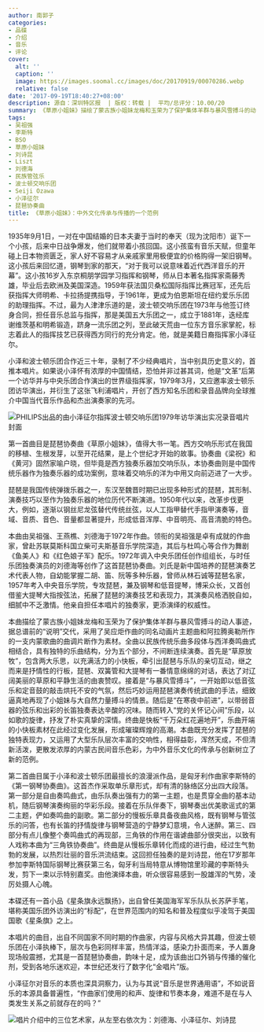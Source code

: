 ```yaml
---
author: 南郭子
categories:
- 品碟
- 介绍
- 音乐
- 评论
cover:
  alt: ''
  caption: ''
  image: https://images.soomal.cc/images/doc/20170919/00070286.webp
  relative: false
date: '2017-09-19T18:40:27+08:00'
description: 源自：深圳特区报  | 版权：转载 |  平均/总评分：10.00/20
summary: 《草原小姐妹》描绘了蒙古族小姐妹龙梅和玉荣为了保护集体羊群与暴风雪搏斗的动人事迹，据总谱前的“说明”交代，采用了吴应炬作曲的同名动画片主题曲和阿拉腾奥勒所作的一支内蒙歌曲的曲调片断作为素材……
tags:
- 吴祖强
- 李斯特
- BSO
- 草原小姐妹
- 刘诗昆
- Liszt
- 刘德海
- 民族管弦乐
- 波士顿交响乐团
- Seiji Ozawa
- 小泽征尔
- 琵琶协奏曲
title: 《草原小姐妹》：中外文化传承与传播的一个范例
---
```


1935年9月1日，一对在中国结婚的日本夫妻于当时的奉天（现为沈阳市）诞下一个小孩，后来中日战争爆发，他们就带着小孩回国。这小孩蛮有音乐天赋，但童年碰上日本物资匮乏，家人好不容易才从亲戚家里用极便宜的价格购得一架旧钢琴。这小孩后来回忆道，钢琴到家的那天，“对于我可以说意味着近代西洋音乐的开幕”。这小孩16岁入东京桐朋学园学习指挥和钢琴，师从日本著名指挥家斋藤秀雄，毕业后去欧洲及美国深造。1959年获法国贝桑松国际指挥比赛冠军，还先后获指挥大师明希、卡拉扬提携指导，于1961年，更成为伯恩斯坦在纽约爱乐乐团的助理指挥。不过，最为人津津乐道的是，波士顿交响乐团在1973年与他签订终身合同，担任音乐总监与指挥，那是美国五大乐团之一，成立于1881年，迭经库谢维茨基和明希锻造，跻身一流乐团之列，至此破天荒由一位东方音乐家掌舵，标志着此人的指挥技艺已获得西方同行的充分肯定。他，就是美籍日裔指挥家小泽征尔。

小泽和波士顿乐团合作近三十年，录制了不少经典唱片，当中别具历史意义的，首推本唱片。如果说小泽怀有浓厚的中国情结，恐怕并非过甚其词，他是“文革”后第一个访华并与中央乐团合作演出的世界级指挥家，1979年3月，又应邀率波士顿乐团访华演出，并衍生了这张飞利浦唱片，开创了西方知名乐团和录音品牌向全球推介中国当代音乐作品和杰出演奏家的先河。

![PHILIPS出品的由小泽征尔指挥波士顿交响乐团1979年访华演出实况录音唱片封面](https://images.soomal.cc/images/doc/20170919/00070286.webp)





第一首曲目是琵琶协奏曲《草原小姐妹》，值得大书一笔。西方交响乐形式在我国的移植、生根发芽，以至开花结果，是上个世纪才开始的故事。协奏曲《梁祝》和《黄河》固然家喻户晓，但毕竟是西方独奏乐器加交响乐队，本协奏曲则是中国传统乐器作为独奏乐器的成功案例，意味着交响乐的洋为中用又向前迈进了一大步。

琵琶是我国传统弹拨乐器之一，东汉至魏晋时期已出现多种形式的琵琶，其形制、演奏技巧以至作为独奏乐器的地位历代不断演进。1950年代以来，改革步伐更大，例如，逐渐以钢丝尼龙弦替代传统丝弦，以人工指甲替代手指甲演奏等，音域、音质、音色、音量都显著提升，形成低音浑厚、中音明亮、高音清脆的特色。

本曲由吴祖强、王燕樵、刘德海于1972年作曲。领衔的吴祖强是卓有成就的作曲家，曾赴苏联莫斯科国立柴可夫斯基音乐学院深造，其后与杜鸣心等合作为舞剧《鱼美人》和《红色娘子军》配乐。1972年调入中央乐团任创作组组长，与时任乐团独奏演员的刘德海等创作了这首琵琶协奏曲。刘氏是新中国培养的琵琶演奏艺术代表人物，自幼能掌握二胡、笛、阮等多种乐器，曾师从林石诚等琵琶名家，1957年考入中央音乐学院，专攻琵琶，兼及钢琴和低音提琴，博采众长，又首创借鉴大提琴大指按弦法，拓展了琵琶的演奏技艺和表现力，其演奏风格洒脱自如，细腻中不乏激情。他亲自担任本唱片的独奏家，更添演绎的权威性。

本曲描绘了蒙古族小姐妹龙梅和玉荣为了保护集体羊群与暴风雪搏斗的动人事迹，据总谱前的“说明”交代，采用了吴应炬作曲的同名动画片主题曲和阿拉腾奥勒所作的一支内蒙歌曲的曲调片断作为素材。全曲以民族传统乐曲多段体与西洋奏鸣曲式相结合，具有独特的乐曲结构，分为五个部分，不间断连续演奏。首先是“草原放牧”，包含两大乐思，以充满活力的小快板，牵引出琵琶与乐队的亲切互动，继之而来是抒情性的行板，琵琶、双簧管和大提琴有一番情意绵绵的对话，表达了对辽阔美丽的草原和平静生活的由衷赞叹。接着是“与暴风雪搏斗”，一开始即以低音弦乐和定音鼓的敲击烘托不安的气氛，然后巧妙运用琵琶演奏传统武曲的手法，细致逼真地再现了小姐妹与大自然力量搏斗的情景。随后是“在寒夜中前进”，以带弱音器的弦乐和出彩的长笛独奏表达辛酸的况味。随而转入“党的关怀记心间”乐段，以如歌的旋律，抒发了朴实真挚的深情。终曲是快板“千万朵红花遍地开”，乐曲开端的小快板素材在此经过变化发展，形成璀璨辉煌的高潮。本曲既充分发挥了琵琶的独特表现力，又运用了大型乐队层次丰富的交响性，相得益彰，浑然天成，不但清新活泼，更散发浓厚的内蒙古民间音乐色彩，为中外音乐文化的传承与创新树立了新的范例。

第二首曲目属于小泽和波士顿乐团最擅长的浪漫派作品，是匈牙利作曲家李斯特的《第一钢琴协奏曲》。这首杰作采取单乐章形式，却有清的脉络区分出四大段落。第一部分是自由奏鸣曲式，由乐队奏出强有力的第一主题，也是贯穿全曲的基本动机，随后钢琴演奏绚丽的华彩乐段。接着在乐队伴奏下，钢琴奏出优美歌谣式的第二主题，俨如奏鸣曲的副歌。第二部分的慢板乐章具备夜曲风格，既有钢琴与管弦乐的问答，也有长笛的抒情旋律与钢琴营造的宁静梦幻意境，令人迷醉。第三、四部分有点儿像整个奏鸣曲式的再现部，三角铁的作用在谐谑曲部分很突出，以致有人戏称本曲为“三角铁协奏曲”。终曲是从慢板乐章转化而成的进行曲，经过生气勃勃的发展，以热烈壮丽的音乐洪流结束。这回担任独奏的是刘诗昆，他在17岁那年参加李斯特国际钢琴比赛获第三名，匈牙利当局特意从博物馆里珍藏的李斯特头发，剪下一束以示特别嘉奖。由他演绎本曲，听众很容易感到一股雄浑的气势，凌厉处摄人心魄。

本碟还有一首小品《星条旗永远飘扬》，出自曾任美国海军军乐队队长苏萨手笔，堪称美国乐团外访演出的“标配”，在世界范围内的知名和普及程度似乎凌驾于美国国歌《星条旗》之上。

本唱片的曲目，出自不同国家不同时期的作曲家，内容与风格大异其趣，但波士顿乐团在小泽执棒下，层次与色彩同样丰富，热情洋溢，感染力扑面而来，予人置身现场般震撼，尤其是一首琵琶协奏曲，韵味十足，成为该曲出口外销与传播的催化剂，受到各地乐迷欢迎，本世纪还发行了数字化“金唱片”版。

小泽征尔对音乐的本质也深具洞察力，认为与其说“音乐是世界通用语”，不如说音乐的本源具备普遍性，“作曲家们使用的和声、旋律和节奏本身，难道不是在与人类发生关系之前就存在的吗？”

![唱片介绍中的三位艺术家，从左至右依次为：刘德海、小泽征尔、刘诗昆](https://images.soomal.cc/images/doc/20170919/00070287.webp)